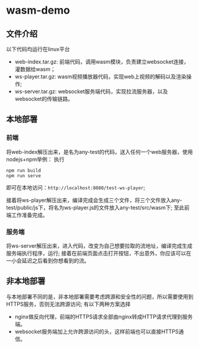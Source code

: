 # wasm-demo
## 文件介绍
以下代码均运行在linux平台
- web-index.tar.gz: 前端代码，调用wasm模块，负责建立websocket连接，灌数据给wasm；
- ws-player.tar.gz: wasm视频播放器代码，实现web上视频的解码以及渲染操作;
- ws-server.tar.gz: websocket服务端代码，实现拉流服务器，以及websocket的传输链路。

## 本地部署
### 前端
将web-index解压出来，是名为any-test的代码，送入任何一个web服务器，使用nodejs+npm举例：
执行
```shell
npm run build
npm run serve
```
即可在本地访问：`http://localhost:8080/test-ws-player`;

接着将ws-player解压出来，编译完成会生成三个文件，将三个文件放入any-test/public/js下，将名为ws-player.js的文件放入any-test/src/wasm下;
至此前端工作准备完成。

### 服务端
将ws-server解压出来，进入代码，改变为自己想要拉取的流地址，编译完成生成服务端执行程序，运行; 接着在前端页面点击打开按钮，不出意外，你应该可以在一小会延迟之后看到你想看到的流。

## 非本地部署
与本地部署不同的是，非本地部署需要考虑跨源和安全性的问题，所以需要使用到HTTPS服务，否则无法跨源访问;
有以下两种方案选择

- nginx做反向代理，前端的HTTPS请求全部由nginx转成HTTP请求代理到服务端。
- websocket服务端加上允许跨源访问的头，这样前端也可以直接HTTPS通信。